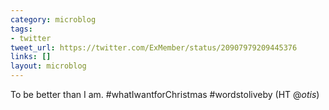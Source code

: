 ```yaml
---
category: microblog
tags:
- twitter
tweet_url: https://twitter.com/ExMember/status/20907979209445376
links: []
layout: microblog
---
```

To be better than I am. #whatIwantforChristmas #wordstoliveby (HT @_otis_)
